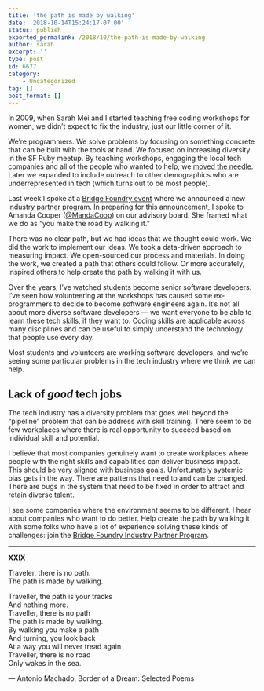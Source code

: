```yaml
---
title: 'the path is made by walking'
date: '2018-10-14T15:24:17-07:00'
status: publish
exported_permalink: /2018/10/the-path-is-made-by-walking
author: sarah
excerpt: ''
type: post
id: 6677
category:
    - Uncategorized
tag: []
post_format: []
---
```

In 2009, when Sarah Mei and I started teaching free coding workshops for women, we didn’t expect to fix the industry, just our little corner of it.

We’re programmers. We solve problems by focusing on something concrete that can be built with the tools at hand. We focused on increasing diversity in the SF Ruby meetup. By teaching workshops, engaging the local tech companies and all of the people who wanted to help, we [moved the needle](http://www.sarahmei.com/blog/2010/02/20/scale-8x-slides-posted/). Later we expanded to include outreach to other demographics who are underrepresented in tech (which turns out to be most people).

Last week I spoke at a [Bridge Foundry event](https://eventbrite.com/e/bridge-foundry-impact-vision-tickets-50996690474) where we announced a new [industry partner program](https://bridgefoundry.org/partner). In preparing for this announcement, I spoke to Amanda Cooper ([@MandaCoop](https://twitter.com/MandaCoop)) on our advisory board. She framed what we do as “you make the road by walking it.”

There was no clear path, but we had ideas that we thought could work. We did the work to implement our ideas. We took a data-driven approach to measuring impact. We open-sourced our process and materials. In doing the work, we created a path that others could follow. Or more accurately, inspired others to help create the path by walking it with us.

Over the years, I’ve watched students become senior software developers. I’ve seen how volunteering at the workshops has caused some ex-programmers to decide to become software engineers again. It’s not all about more diverse software developers — we want everyone to be able to learn these tech skills, if they want to. Coding skills are applicable across many disciplines and can be useful to simply understand the technology that people use every day.

Most students and volunteers are working software developers, and we’re seeing some particular problems in the tech industry where we think we can help.

Lack of *good* tech jobs
------------------------

The tech industry has a diversity problem that goes well beyond the “pipeline” problem that can be address with skill training. There seem to be few workplaces where there is real opportunity to succeed based on individual skill and potential.

I believe that most companies genuinely want to create workplaces where people with the right skills and capabilities can deliver business impact. This should be very aligned with business goals. Unfortunately systemic bias gets in the way. There are patterns that need to and can be changed. There are bugs in the system that need to be fixed in order to attract and retain diverse talent.

I see some companies where the environment seems to be different. I hear about companies who want to do better. Help create the path by walking it with some folks who have a lot of experience solving these kinds of challenges: join the [Bridge Foundry Industry Partner Program](https://bridgefoundry.org/partner).

- - - - - -

**XXIX**

Traveler, there is no path.  
The path is made by walking.

Traveller, the path is your tracks  
And nothing more.  
Traveller, there is no path  
The path is made by walking.  
By walking you make a path  
And turning, you look back  
At a way you will never tread again  
Traveller, there is no road  
Only wakes in the sea.

― Antonio Machado, Border of a Dream: Selected Poems
